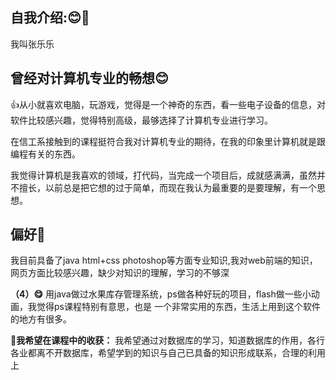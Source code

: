 ## 自我介绍::blush::pig_nose:
我叫张乐乐

## 曾经对计算机专业的畅想:blush:
  :+1:从小就喜欢电脑，玩游戏，觉得是一个神奇的东西，看一些电子设备的信息，对软件比较感兴趣，觉得特别高级，最够选择了计算机专业进行学习。
  
  在信工系接触到的课程挺符合我对计算机专业的期待，在我的印象里计算机就是跟编程有关的东西。
  
  我觉得计算机是我喜欢的领域，打代码，当完成一个项目后，成就感满满，虽然并不擅长，以前总是把它想的过于简单，而现在我认为最重要的是要理解，有一个思想。
  
  ## 偏好:herb:
  我目前具备了java html+css photoshop等方面专业知识,我对web前端的知识，网页方面比较感兴趣，缺少对知识的理解，学习的不够深

**（4）:yum:** 用java做过水果库存管理系统，ps做各种好玩的项目，flash做一些小动画，我觉得ps课程特别有意思，也是
  一个非常实用的东西，生活上用到这个软件的地方有很多。


**:sheep:我希望在课程中的收获：** 我希望通过对数据库的学习，知道数据库的作用，各行各业都离不开数据库，希望学到的知识与自己已具备的知识形成联系，合理的利用上
